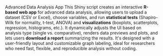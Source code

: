 Advanced Data Analysis App
This Shiny script creates an interactive **R-based web app** for advanced data analysis, allowing users to upload a dataset (CSV or Excel), choose variables, and run **statistical tests** 
(Shapiro-Wilk for normality, t-test, ANOVA) and **visualizations** (boxplots, scatterplots, regression, histograms, etc.). It dynamically adjusts the UI based on analysis type (single vs. 
comparative), renders data previews and plots, and lets users **download a report** summarizing the results. It's designed with a user-friendly layout and customizable graph labeling, ideal 
for researchers who need fast, flexible, and reproducible analysis without coding.
